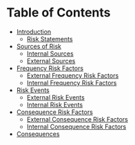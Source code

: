 # Table of Contents

  - [Introduction](#introduction)
      - [Risk Statements](#risk-statements)
  - [Sources of Risk](#sources-of-risk)
      - [Internal Sources](#internal-sources)
      - [External Sources](#external-sources)
  - [Frequency Risk Factors](#frequency-risk-factors)
      - [External Frequency Risk
        Factors](#external-frequency-risk-factors)
      - [Internal Frequency Risk
        Factors](#internal-frequency-risk-factors)
  - [Risk Events](#risk-events)
      - [External Risk Events](#external-risk-events)
      - [Internal Risk Events](#internal-risk-events)
  - [Consequence Risk Factors](#consequence-risk-factors)
      - [External Consequence Risk
        Factors](#external-consequence-risk-factors)
      - [Internal Consequence Risk
        Factors](#internal-consequence-risk-factors)
  - [Consequences](#consequences)
